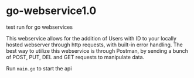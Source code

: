 # go-webservice1.0
test run for go webservices


This webservice allows for the addition of Users with ID to your locally hosted webserver through http requests, with built-in error handling.
The best way to utilize this webservice is through Postman, by sending a bunch of POST, PUT, DEL and GET requests to manipulate data.

Run ``` main.go ``` to start the api
